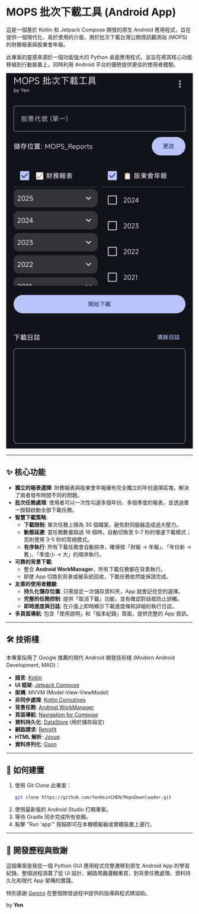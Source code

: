 # MOPS 批次下載工具 (Android App)

這是一個基於 Kotlin 和 Jetpack Compose 開發的原生 Android 應用程式，旨在提供一個現代化、易於使用的介面，用於批次下載台灣公開資訊觀測站 (MOPS) 的財務報表與股東會年報。

此專案的靈感來源於一個功能強大的 Python 桌面應用程式，並旨在將其核心功能移植到行動裝置上，同時利用 Android 平台的優勢提供更佳的使用者體驗。

![應用程式截圖](https://github.com/YenHsinCHEN/MopsDownloader/blob/3c7eb3a5f53c4b5786335b6b251f540816f4175f/Screenshot_20250821_230400.png)

---

## ✨ 核心功能

*   **獨立的報表選擇**: 財務報表與股東會年報擁有完全獨立的年份選擇區塊，解決了兩者發布時間不同的問題。
*   **批次任務處理**: 使用者可以一次性勾選多個年份、多個季度的報表，並透過單一按鈕啟動全部下載任務。
*   **智慧下載策略**:
    *   **下載限制**: 單次任務上限為 30 個檔案，避免對伺服器造成過大壓力。
    *   **動態延遲**: 當任務數量超過 16 個時，自動切換至 5-7 秒的慢速下載模式；否則使用 3-5 秒的常規模式。
    *   **有序執行**: 所有下載任務會自動排序，確保按「財報 -> 年報」、「年份新 -> 舊」、「季度小 -> 大」的順序執行。
*   **可靠的背景下載**:
    *   整合 **Android WorkManager**，所有下載任務都在背景執行。
    *   即使 App 切換到背景或被系統回收，下載任務依然能保證完成。
*   **友善的使用者體驗**:
    *   **持久化儲存位置**: 只需設定一次儲存資料夾，App 就會記住您的選擇。
    *   **完整的任務控制**: 提供「取消下載」功能，並有確認對話框防止誤觸。
    *   **即時進度與日誌**: 在介面上即時顯示下載進度條和詳細的執行日誌。
*   **多頁面導航**: 包含「使用說明」和「版本紀錄」頁面，提供完整的 App 資訊。

---

## 🛠️ 技術棧

本專案採用了 Google 推薦的現代 Android 開發技術棧 (Modern Android Development, MAD)：

*   **語言**: [Kotlin](https://kotlinlang.org/)
*   **UI 框架**: [Jetpack Compose](https://developer.android.com/jetpack/compose)
*   **架構**: MVVM (Model-View-ViewModel)
*   **非同步處理**: [Kotlin Coroutines](https://kotlinlang.org/docs/coroutines-overview.html)
*   **背景任務**: [Android WorkManager](https://developer.android.com/topic/libraries/architecture/workmanager)
*   **頁面導航**: [Navigation for Compose](https://developer.android.com/jetpack/compose/navigation)
*   **資料持久化**: [DataStore](https://developer.android.com/topic/libraries/architecture/datastore) (用於儲存設定)
*   **網路請求**: [Retrofit](https://square.github.io/retrofit/)
*   **HTML 解析**: [Jsoup](https://jsoup.org/)
*   **資料序列化**: [Gson](https://github.com/google/gson)

---

## 🚀 如何建置

1.  使用 Git Clone 此專案：
    ```bash
    git clone https://github.com/YenHsinCHEN/MopsDownloader.git
    ```
2.  使用最新版的 Android Studio 打開專案。
3.  等待 Gradle 同步完成所有依賴。
4.  點擊 "Run 'app'" 按鈕即可在本機模擬器或實體裝置上運行。

---

## 📝 開發歷程與致謝

這個專案是我從一個 Python GUI 應用程式完整遷移到原生 Android App 的學習紀錄。整個過程涵蓋了從 UI 設計、網路爬蟲邏輯重寫，到背景任務處理、資料持久化和現代 App 架構的實踐。

特別感謝 [Gemini](https://gemini.google.com/) 在整個開發過程中提供的指導與程式碼協助。

by **Yen**